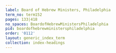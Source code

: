 ```yaml
---
label: Board of Hebrew Ministers, Philadelphia
term_no: term152
pages: 133|418
no_spaces: BoardofHebrewMinistersPhiladelphia
pid: boardofhebrewministersphiladelphia
order: '0112'
layout: generic_index_term
collection: index-headings
---
```

